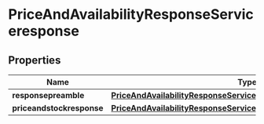 

# PriceAndAvailabilityResponseServiceresponse


## Properties

| Name | Type | Description | Notes |
|------------ | ------------- | ------------- | -------------|
|**responsepreamble** | [**PriceAndAvailabilityResponseServiceresponseResponsepreamble**](PriceAndAvailabilityResponseServiceresponseResponsepreamble.md) |  |  [optional] |
|**priceandstockresponse** | [**PriceAndAvailabilityResponseServiceresponsePriceandstockresponse**](PriceAndAvailabilityResponseServiceresponsePriceandstockresponse.md) |  |  [optional] |



